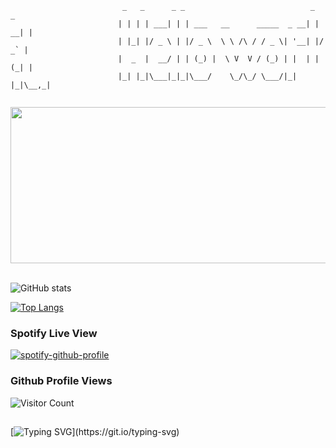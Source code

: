 ```
                         _   _      _ _                            _     _ 
                        | | | | ___| | | ___   __      _____  _ __| | __| |
                        | |_| |/ _ \ | |/ _ \  \ \ /\ / / _ \| '__| |/ _` |
                        |  _  |  __/ | | (_) |  \ V  V / (_) | |  | | (_| |
                        |_| |_|\___|_|_|\___/    \_/\_/ \___/|_|  |_|\__,_|
                                                    
```
<img align="center" width="900" height="250" src="https://media.giphy.com/media/g1G1FpVnYCTtaTXWWm/giphy.gif" />
<br/>
<br/>

![GitHub stats](https://github-readme-stats.vercel.app/api?username=ComlanGiovanni&show_icons=true&theme=dark)

[![Top Langs](https://github-readme-stats.vercel.app/api/top-langs/?username=ComlanGiovanni&layout=compact&theme=dark)](https://github.com/anuraghazra/github-readme-stats)

### Spotify Live View

[![spotify-github-profile](https://spotify-github-profile.vercel.app/api/view?uid=11169899709&cover_image=true&theme=novatorem&bar_color=53b14f&bar_color_cover=false)](https://spotify-github-profile.vercel.app/api/view?uid=11169899709&redirect=true)

### Github Profile Views

![Visitor Count](https://profile-counter.glitch.me/ComlanGiovanni/count.svg)
##
[![Typing SVG](https://readme-typing-svg.herokuapp.com?duration=9999&color=4EF702&lines=Follow+the+white+rabbit...)](https://git.io/typing-svg)

<!---
https://giphy.com/
https://readme-typing-svg.herokuapp.com/demo/
https://patorjk.com/software/taag/#p=display&f=Graffiti&t=Type%20Something%20
https://github.com/kittinan/spotify-github-profile

--->